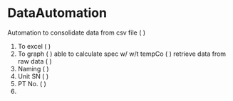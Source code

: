 # DataAutomation
Automation to consolidate data from csv file  ( )
  1. To excel ( )
  2. To graph ( )
able to calculate spec w/ w/t tempCo          ( )
retrieve data from raw data                   ( )
  1. Naming   ( )
  2. Unit SN  ( )
  3. PT No.   ( )
  4. 

